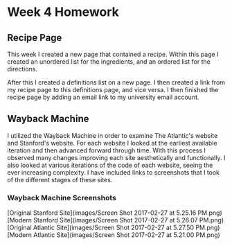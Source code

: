
# Week 4 Homework

## Recipe Page

This week I created a new page that contained a recipe.  Within this page I created an unordered list for the ingredients, and an ordered list for the directions.

 After this I created a definitions list on a new page. I then created a link from my recipe page to this definitions page, and vice versa.  I then finished the recipe page by adding an email link to my university email account.

## Wayback Machine

 I utilized the Wayback Machine in order to examine The Atlantic's website and Stanford's website. For each website I looked at the earliest available iteration and then advanced forward through time.  With this process I observed many changes improving each site aesthetically and functionally.  I also looked at various iterations of the code of each website, seeing the ever increasing complexity. I have included links to screenshots that I took of the different stages of these sites.

### Wayback Machine Screenshots

 [Original Stanford Site](images/Screen Shot 2017-02-27 at 5.25.16 PM.png)
 [Modern Stanford Site](images/Screen Shot 2017-02-27 at 5.26.07 PM.png)
 [Original Atlantic Site](images/Screen Shot 2017-02-27 at 5.27.50 PM.png)
 [Modern Atlantic Site](images/Screen Shot 2017-02-27 at 5.21.00 PM.png)
